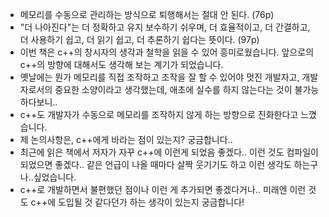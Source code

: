 - 메모리를 수동으로 관리하는 방식으로 퇴행해서는 절대 안 된다. (76p)
- "더 나아진다"는 더 정확하고 유지 보수하기 쉬우며, 더 효율적이고, 더 간결하고, 더 사용하기 쉽고, 더 읽기 쉽고, 더 추론하기 쉽다는 뜻이다. (97p)
- 이번 책은 c++의 창시자의 생각과 철학을 읽을 수 있어 흥미로웠습니다. 앞으로의 c++의 방향에 대해서도 생각해 보는 계기가 되었습니다.
- 옛날에는 뭔가 메모리를 직접 조작하고 조작을 잘 할 수 있어야 멋진 개발자고, 개발자로서의 중요한 소양이라고 생각했는데, 애초에 실수를 하지 않는다는 것이 불가능하다보니..
- c++도 개발자가 수동으로 메모리를 조작하지 않게 하는 방향으로 진화한다고 느꼈습니다.
- 제 논의사항은, c++에게 바라는 점이 있는지? 궁금합니다..
- 최근에 읽은 책에서 저자가 자꾸 c++에 이런게 되었음 좋겠다.. 이런 것도 컴파일이 되었으면 좋겠다.. 같은 언급이 나올 때마다 살짝 웃기기도 하고 이런 생각도 하는구나..싶었습니다.
- c++로 개발하면서 불편했던 점이나 이런 게 추가되면 좋겠다거나.. 미래엔 이런 것도 c++에 도입될 것 같다던가 하는 생각이 있는지 궁금합니다!
